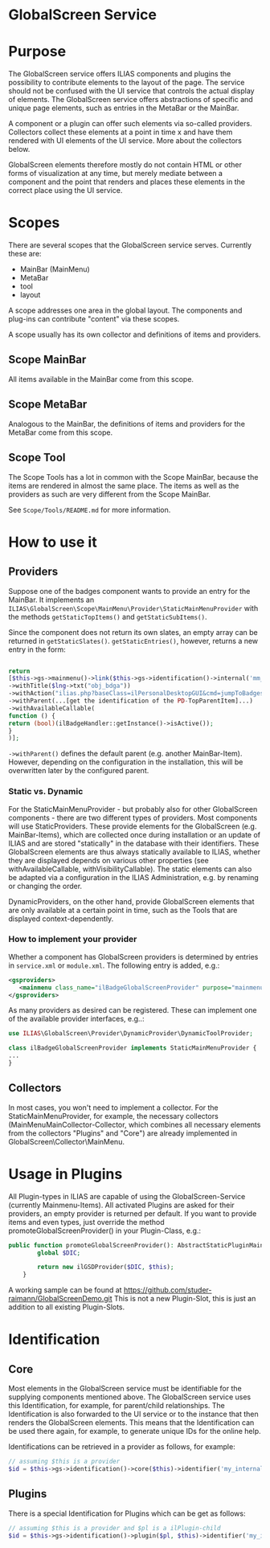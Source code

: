 GlobalScreen Service
======================================

# Purpose
The GlobalScreen service offers ILIAS components and plugins the possibility to
contribute elements to the layout of the page. The service should not be
confused with the UI service that controls the actual display of elements. The
GlobalScreen service offers abstractions of specific and unique page elements,
such as entries in the MetaBar or the MainBar. 

A component or a plugin can offer such elements via so-called providers.
Collectors collect these elements at a point in time x and have them rendered
with UI elements of the UI service. More about the collectors below.

GlobalScreen elements therefore mostly do not contain HTML or other forms of
visualization at any time, but merely mediate between a component and the point
that renders and places these elements in the correct place using the UI
service.

# Scopes
There are several scopes that the GlobalScreen service serves. Currently these are:
- MainBar (MainMenu)
- MetaBar
- tool
- layout

A scope addresses one area in the global layout. The components and plug-ins can 
contribute "content" via these scopes.

A scope usually has its own collector and definitions of items and providers.

## Scope MainBar
All items available in the MainBar come from this scope. 

## Scope MetaBar
Analogous to the MainBar, the definitions of items and providers for the MetaBar 
come from this scope.

## Scope Tool
The Scope Tools has a lot in common with the Scope MainBar, because the items are 
rendered in almost the same place. The items as well as the providers as such are 
very different from the Scope MainBar.

See `Scope/Tools/README.md` for more information.

# How to use it

## Providers
Suppose one of the badges component wants to provide an entry for the MainBar. 
It implements an `ILIAS\GlobalScreen\Scope\MainMenu\Provider\StaticMainMenuProvider`
with the methods `getStaticTopItems()` and `getStaticSubItems()`.

Since the component does not return its own slates, an empty array can be
returned in `getStaticSlates()`. `getStaticEntries()`, however, returns a new
entry in the form:


```php

return
[$this->gs->mainmenu()->link($this->gs->identification()->internal('mm_pd_badges'))
->withTitle($lng->txt("obj_bdga"))
->withAction("ilias.php?baseClass=ilPersonalDesktopGUI&cmd=jumpToBadges")
->withParent(...[get the identification of the PD-TopParentItem]...)
->withAvailableCallable(
function () {
return (bool)(ilBadgeHandler::getInstance()->isActive());
}
)];
```

`->withParent()` defines the default parent (e.g. another MainBar-Item). 
However, depending on the configuration in the installation, this will be overwritten 
later by the configured parent.

### Static vs. Dynamic
For the StaticMainMenuProvider - but probably also for other GlobalScreen
components - there are two different types of providers. Most components will
use StaticProviders. These provide elements for the GlobalScreen (e.g. MainBar-Items), 
which are collected once during installation or an update of ILIAS and are stored 
"statically" in the database with their identifiers. These GlobalScreen elements 
are thus always statically available to ILIAS, whether they are displayed depends 
on various other properties (see withAvailableCallable, withVisibilityCallable). 
The static elements can also be adapted via a configuration in the ILIAS 
Administration, e.g. by renaming or changing the order.

DynamicProviders, on the other hand, provide GlobalScreen elements that are only 
available at a certain point in time, such as the Tools that are displayed 
context-dependently. 

### How to implement your provider
Whether a component has GlobalScreen providers is determined by entries in
`service.xml` or `module.xml`. The following entry is added, e.g.:
```xml
<gsproviders>
   <mainmenu class_name="ilBadgeGlobalScreenProvider" purpose="mainmenu"/>
</gsproviders>

```
As many providers as desired can be registered. These can implement one 
of the available provider interfaces, e.g..:
```php
use ILIAS\GlobalScreen\Provider\DynamicProvider\DynamicToolProvider;

class ilBadgeGlobalScreenProvider implements StaticMainMenuProvider {
...
}
```


## Collectors
In most cases, you won't need to implement a collector. For the
StaticMainMenuProvider, for example, the necessary collectors (MainMenuMainCollector-Collector,
which combines all necessary elements from the collectors "Plugins" and "Core")
are already implemented in GlobalScreen\Collector\MainMenu.

# Usage in Plugins
All Plugin-types in ILIAS are capable of using the GlobalScreen-Service 
(currently Mainmenu-Items). All activated Plugins are asked for their providers, 
an empty provider is returned per default. If you want to provide items and even 
types, just override the method promoteGlobalScreenProvider() in your 
Plugin-Class, e.g.:
```php
public function promoteGlobalScreenProvider(): AbstractStaticPluginMainMenuProvider {
		global $DIC;

		return new ilGSDProvider($DIC, $this);
	}
```
A working sample can be found at https://github.com/studer-raimann/GlobalScreenDemo.git
This is not a new Plugin-Slot, this is just an addition to all existing Plugin-Slots.

# Identification
## Core
Most elements in the GlobalScreen service must be identifiable for the supplying
components mentioned above. The GlobalScreen service uses this Identification,
for example, for parent/child relationships. The Identification is also
forwarded to the UI service or to the instance that then renders the
GlobalScreen elements. This means that the Identification can be used there
again, for example, to generate unique IDs for the online help.

Identifications can be retrieved in a provider as follows, for example:

```php
// assuming $this is a provider
$id = $this->gs->identification()->core($this)->identifier('my_internal_id');
```

## Plugins
There is a special Identification for Plugins which can be get as follows:

```php
// assuming $this is a provider and $pl is a ilPlugin-child
$id = $this->gs->identification()->plugin($pl, $this)->identifier('my_internal_id');
```

